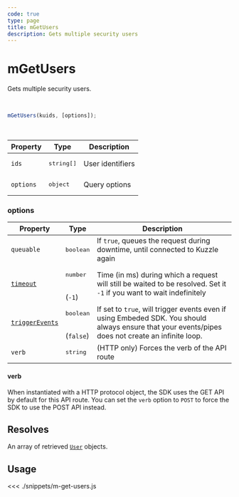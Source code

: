```yaml
---
code: true
type: page
title: mGetUsers
description: Gets multiple security users
---
```


# mGetUsers

Gets multiple security users.

<br />

```js
mGetUsers(kuids, [options]);
```

<br />

| Property | Type | Description |
|--- |--- |--- |
| `ids` | <pre>string[]</pre> | User identifiers |
| `options` | <pre>object</pre> | Query options |

### options

| Property | Type | Description |
| --- | --- | --- |
| `queuable` | <pre>boolean</pre> | If `true`, queues the request during downtime, until connected to Kuzzle again |
| [`timeout`](/sdk/7/core-classes/kuzzle/query#timeout)  | <pre>number</pre><br/>  (`-1`)     | Time (in ms) during which a request will still be waited to be resolved. Set it `-1` if you want to wait indefinitely |
| [`triggerEvents`](/sdk/7/core-classes/kuzzle/query#triggerEvents)  | <pre>boolean</pre> <br/>(`false`)| If set to `true`, will trigger events even if using Embeded SDK. You should always ensure that your events/pipes does not create an infinite loop. <SinceBadge version="Kuzzle 2.31.0"/> |
| `verb`     | <pre>string</pre> | (HTTP only) Forces the verb of the API route |

#### verb

When instantiated with a HTTP protocol object, the SDK uses the GET API by default for this API route.
You can set the `verb` option to `POST` to force the SDK to use the POST API instead.

## Resolves

An array of retrieved [`User`](/sdk/js/7/core-classes/user/introduction) objects.

## Usage

<<< ./snippets/m-get-users.js
